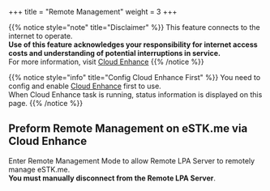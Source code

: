 +++
title = "Remote Management"
weight = 3
+++

{{% notice style="note" title="Disclaimer" %}}
This feature connects to the internet to operate.  
**Use of this feature acknowledges your responsibility for internet access costs and understanding of potential interruptions in service.**  
For more information, visit [Cloud Enhance](/stk/settings/cloud-enhance/#disclaimer)
{{% /notice %}}

{{% notice style="info" title="Config Cloud Enhance First" %}}
You need to config and enable [Cloud Enhance](/stk/settings/cloud-enhance) first to use.  
When Cloud Enhance task is running, status information is displayed on this page.
{{% /notice %}}

## Preform Remote Management on eSTK.me via Cloud Enhance

Enter Remote Management Mode to allow Remote LPA Server to remotely manage eSTK.me.  
**You must manually disconnect from the Remote LPA Server**.
